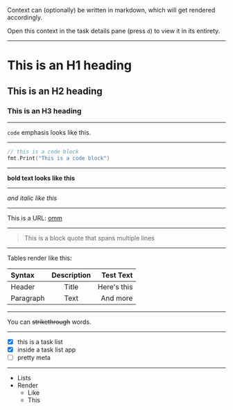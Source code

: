 Context can (optionally) be written in markdown, which will get rendered
accordingly.

Open this context in the task details pane (press `d`) to view it in its
entirety.

---

# This is an H1 heading

##  This is an H2 heading

###  This is an H3 heading

---

`code` emphasis looks like this.

---

```go
// this is a code block
fmt.Print("This is a code block")
```
---

**bold text looks like this**

---

*and italic like this*

---

This is a URL: [omm](https://github.com/dhth/omm)

---

> This is a block quote
> that spans
> multiple lines

---

Tables render like this:

| Syntax      | Description | Test Text     |
| :---        |    :----:   |          ---: |
| Header      | Title       | Here's this   |
| Paragraph   | Text        | And more      |

---

You can ~~strikethrough~~ words.

---

- [x] this is a task list
- [x] inside a task list app
- [ ] pretty meta

---

- Lists
- Render
    - Like
    - This
